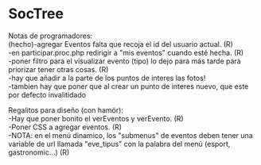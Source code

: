 # SocTree

Notas de programadores:<br>
  (hecho)-agregar Eventos falta que recoja el id del usuario actual. (R)<br>
  -en participar.proc.php redirigir a "mis eventos" cuando esté hecha. (R)<br>
  -poner filtro para el visualizar evento (tipo) lo dejo para más tarde para priorizar tener otras cosas. (R)<br>
  -hay que añadir a la parte de los puntos de interes las fotos!<br>
  -tambien hay que poner que al crear un punto de interes nuevo, que este por defecto invalitidado<br>
  
  
Regalitos para diseño (con hamör): <br>
  -Hay que poner bonito el verEventos y verEvento. (R)<br>
  -Poner CSS a agregar eventos. (R) <br>
  -NOTA: en el menú dinamico, los "submenus" de eventos deben tener una variable de url llamada "eve_tipus" con la palabra del menú (esport, gastronomic...) (R) <br>
  

